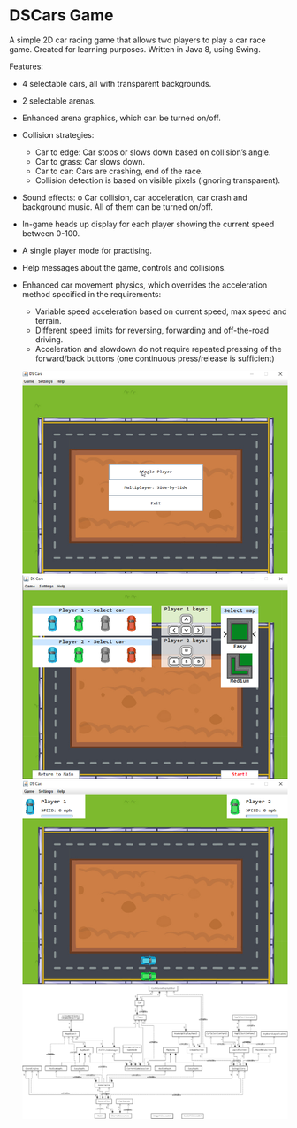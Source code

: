 # DSCars Game
A simple 2D car racing game that allows two players to play a car race game. Created for learning purposes. Written in Java 8, using Swing.

Features:

- 4 selectable cars, all with transparent backgrounds. 
- 2 selectable arenas. 
- Enhanced arena graphics, which can be turned on/off. 
- Collision strategies: 
  - Car to edge: Car stops or slows down based on collision’s angle.
  - Car to grass: Car slows down. 
  - Car to car: Cars are crashing, end of the race. 
  - Collision detection is based on visible pixels (ignoring transparent). 
- Sound effects: o Car collision, car acceleration, car crash and background music. All of them can be turned on/off. 
- In-game heads up display for each player showing the current speed between 0-100. 
- A single player mode for practising.  
- Help messages about the game, controls and collisions.  
- Enhanced car movement physics, which overrides the acceleration method specified in the requirements:
  - Variable speed acceleration based on current speed, max speed and terrain. 
  - Different speed limits for reversing, forwarding and off-the-road driving. 
  - Acceleration and slowdown do not require repeated pressing of the forward/back buttons (one continuous press/release is sufficient)
  
  ![Main menu screenshot](/screen1.png)
  ![Pre-game menu screenshot](/screen2.png)
  ![Gameplay screenshot](/screen3.png)
  ![Class diagram](/classdiagram.png)
